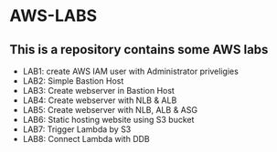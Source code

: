 # AWS-LABS

## This is a repository contains some AWS labs

- LAB1: create AWS IAM user with Administrator priveligies
- LAB2: Simple Bastion Host
- LAB3: Create webserver in Bastion Host
- LAB4: Create webserver with NLB & ALB
- LAB5: Create webserver with NLB, ALB & ASG
- LAB6: Static hosting website using S3 bucket
- LAB7: Trigger Lambda by S3
- LAB8: Connect Lambda with DDB
